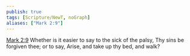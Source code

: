 ```yaml
---
publish: true
tags: [Scripture/NewT, noGraph]
aliases: ["Mark 2:9"]
---
```

[Mark 2:9](https://churchofjesuschrist.org/study/scriptures/nt/mark/2?lang=eng&id=p9#p9) Whether is it easier to say to the sick of the palsy, Thy sins be forgiven thee; or to say, Arise, and take up thy bed, and walk?
